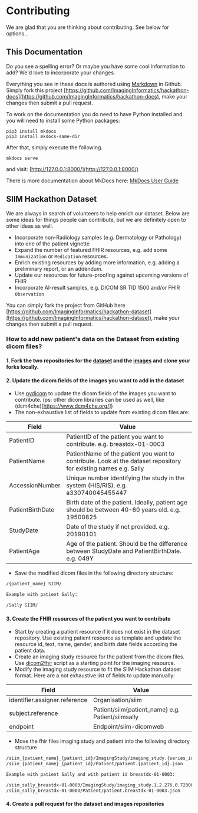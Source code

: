 # Contributing
We are glad that you are thinking about contributing. See below for options...

## This Documentation
Do you see a spelling error? Or maybe you have some cool information to add? We'd love to incorporate your changes.

Everything you see in these docs is authored using [Markdown](https://en.wikipedia.org/wiki/Markdown) in Github. Simply fork this project [https://github.com/ImagingInformatics/hackathon-docs](https://github.com/ImagingInformatics/hackathon-docs), make your changes then submit a pull request.

To work on the documentation you do need to have Python installed and you will need to install some Python packages:

```
pip3 install mkdocs
pip3 install mkdocs-same-dir
```

After that, simply execute the following.

```
mkdocs serve
```

and visit:  [http://127.0.0.1:8000/](http://127.0.0.1:8000/)

There is more documentation about MkDocs here:  [MkDocs User Guide](https://www.mkdocs.org/user-guide/)

## SIIM Hackathon Dataset
We are always in search of volunteers to help enrich our dataset. Below are some ideas for things people can contribute, but we are definitely open to other ideas as well.

* Incorporate non-Radiology samples (e.g. Dermatology or Pathology) into one of the patient vignette
* Expand the number of featured FHIR resources, e.g. add some `Immunization` or `Medication` resources.
* Enrich existing resources by adding more information, e.g. adding a preliminary report, or an addendum.
* Update our resources for future-proofing against upcoming versions of FHIR
* Incorporate AI-result samples, e.g. DICOM SR TID 1500 and/or FHIR `Observation`

You can simply fork the project from GitHub here [https://github.com/ImagingInformatics/hackathon-dataset](https://github.com/ImagingInformatics/hackathon-dataset), make your changes then submit a pull request.

### How to add new patient's data on the Dataset from existing dicom files?

#### 1. Fork the two repositories for the [dataset](https://github.com/ImagingInformatics/hackathon-dataset.git) and the [images](https://github.com/ImagingInformatics/hackathon-images.git) and clone your forks locally.
#### 2. Update the dicom fields of the images you want to add in the dataset
* Use [pydicom](https://pydicom.github.io/) to update the dicom fields of the images you want to contribute. (ps: other dicom libraries can be used as well, like (dcm4che)[https://www.dcm4che.org/])
* The non-exhaustive list of fields to update from existing dicom files are:  

| Field            | Value                                                                                                           |
|------------------|-----------------------------------------------------------------------------------------------------------------|
| PatientID        | PatientID of the patient you want to contribute. e.g. breastdx-01-0003                                          |
| PatientName      | PatientName of the patient you want to contribute. Look at the dataset repository for existing names e.g. Sally |
| AccessionNumber  | Unique number identifying the study in the system (HIS/RIS). e.g. a330740045455447                              |
| PatientBirthDate | Birth date of the patient. Ideally, patient age should be between 40-60 years old. e.g. 19500825                |
| StudyDate        | Date of the study if not provided. e.g. 20190101                                                                |
| PatientAge       | Age of the patient. Should be the difference between StudyDate and PatientBirthDate. e.g. 049Y                  |

* Save the modified dicom files in the following directory structure:  
````bash
/{patient_name} SIIM/

Example with patient Sally:

/Sally SIIM/
````
#### 3. Create the FHIR resources of the patient you want to contribute
* Start by creating a patient resource if it does not exist in the dataset repository. Use existing patient resource as template and
update the resource id, text, name, gender, and birth date fields according the patient data.
* Create an imaging study resource for the patient from the dicom files. Use [dicom2fhir](https://github.com/LinuxForHealth/dicom-fhir-converter.git) script
as a starting point for the imaging resource.
* Modify the imaging study resource to fit the SIIM Hackathon dataset format. Here are a not exhaustive list of fields to update manually:

| Field                         | Value                                             |
|-------------------------------|---------------------------------------------------|
| identifier.assigner.reference | Organisation/siim                                 |
| subject.reference             | Patient/siim{patient_name} e.g. Patient/siimsally |
| endpoint                      | Endpoint/siim-dicomweb                            |

* Move the fhir files imaging study and patient into the following directory structure  
````bash
/siim_{patient_name}_{patient_id}/ImagingStudy/imaging_study.{series_id}.json
/siim_{patient_name}_{patient_id}/Patient/patient.{patient_id}.json

Example with patient Sally and with patient id breastdx-01-0003:

/siim_sally_breastdx-01-0003/ImagingStudy/imaging_study.1.2.276.0.7230010.3.1.4.8323329.1000.1517875209.100000.json
/siim_sally_breastdx-01-0003/Patient/patient.breastdx-01-0003.json
````

#### 4. Create a pull request for the dataset and images repositories
